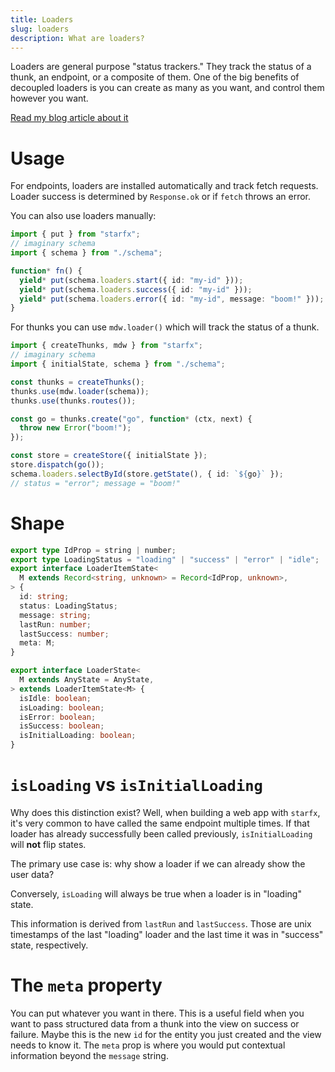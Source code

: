 ```yaml
---
title: Loaders
slug: loaders
description: What are loaders?
---
```


Loaders are general purpose "status trackers." They track the status of a thunk,
an endpoint, or a composite of them. One of the big benefits of decoupled
loaders is you can create as many as you want, and control them however you
want.

[Read my blog article about it](https://bower.sh/on-decoupled-loaders)

# Usage

For endpoints, loaders are installed automatically and track fetch requests.
Loader success is determined by `Response.ok` or if `fetch` throws an error.

You can also use loaders manually:

```ts
import { put } from "starfx";
// imaginary schema
import { schema } from "./schema";

function* fn() {
  yield* put(schema.loaders.start({ id: "my-id" }));
  yield* put(schema.loaders.success({ id: "my-id" }));
  yield* put(schema.loaders.error({ id: "my-id", message: "boom!" }));
}
```

For thunks you can use `mdw.loader()` which will track the status of a thunk.

```ts
import { createThunks, mdw } from "starfx";
// imaginary schema
import { initialState, schema } from "./schema";

const thunks = createThunks();
thunks.use(mdw.loader(schema));
thunks.use(thunks.routes());

const go = thunks.create("go", function* (ctx, next) {
  throw new Error("boom!");
});

const store = createStore({ initialState });
store.dispatch(go());
schema.loaders.selectById(store.getState(), { id: `${go}` });
// status = "error"; message = "boom!"
```

# Shape

```ts
export type IdProp = string | number;
export type LoadingStatus = "loading" | "success" | "error" | "idle";
export interface LoaderItemState<
  M extends Record<string, unknown> = Record<IdProp, unknown>,
> {
  id: string;
  status: LoadingStatus;
  message: string;
  lastRun: number;
  lastSuccess: number;
  meta: M;
}

export interface LoaderState<
  M extends AnyState = AnyState,
> extends LoaderItemState<M> {
  isIdle: boolean;
  isLoading: boolean;
  isError: boolean;
  isSuccess: boolean;
  isInitialLoading: boolean;
}
```

# `isLoading` vs `isInitialLoading`

Why does this distinction exist? Well, when building a web app with `starfx`,
it's very common to have called the same endpoint multiple times. If that loader
has already successfully been called previously, `isInitialLoading` will **not**
flip states.

The primary use case is: why show a loader if we can already show the user data?

Conversely, `isLoading` will always be true when a loader is in "loading" state.

This information is derived from `lastRun` and `lastSuccess`. Those are unix
timestamps of the last "loading" loader and the last time it was in "success"
state, respectively.

# The `meta` property

You can put whatever you want in there. This is a useful field when you want to
pass structured data from a thunk into the view on success or failure. Maybe
this is the new `id` for the entity you just created and the view needs to know
it. The `meta` prop is where you would put contextual information beyond the
`message` string.
